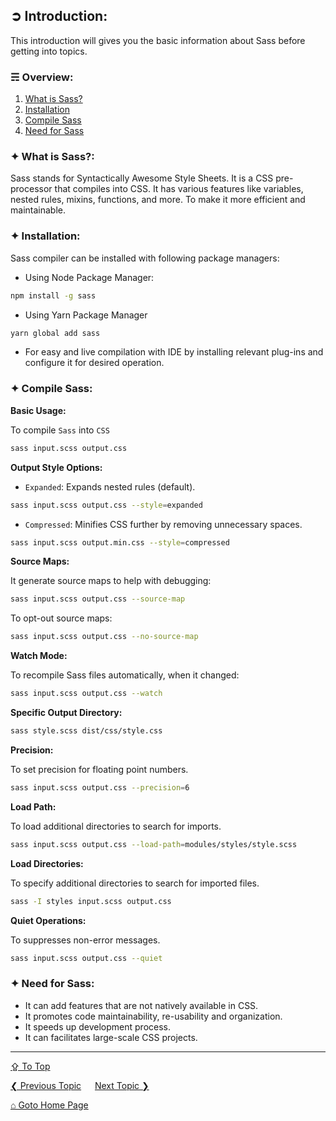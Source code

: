 ## &#10162; Introduction:
This introduction will gives you the basic information about Sass before getting into topics.

### &#9780; Overview:
1. [What is Sass?](#-what-is-sass)
2. [Installation](#-installation)
3. [Compile Sass](#-compile-sass)
4. [Need for Sass](#-need-for-sass)

### &#10022; What is Sass?:
Sass stands for Syntactically Awesome Style Sheets. It is a CSS pre-processor that compiles into CSS. It has various features like variables, nested rules, mixins, functions, and more. To make it more efficient and maintainable.

### &#10022; Installation:
Sass compiler can be installed with following package managers:
- Using Node Package Manager:
```bash
npm install -g sass
```

- Using Yarn Package Manager
```bash
yarn global add sass
```

- For easy and live compilation with IDE by installing relevant plug-ins and configure it for desired operation.

### &#10022; Compile Sass:
**Basic Usage:**

To compile `Sass` into `CSS`

```bash
sass input.scss output.css
```

**Output Style Options:**

- `Expanded`: Expands nested rules (default).
```bash
sass input.scss output.css --style=expanded
```

- `Compressed`: Minifies CSS further by removing unnecessary spaces.
```bash
sass input.scss output.min.css --style=compressed
```

**Source Maps:**

It generate source maps to help with debugging:
```bash
sass input.scss output.css --source-map
```

To opt-out source maps:
```bash
sass input.scss output.css --no-source-map
```

**Watch Mode:**

To recompile Sass files automatically, when it changed:
```bash
sass input.scss output.css --watch
```

**Specific Output Directory:**

```bash
sass style.scss dist/css/style.css
```

**Precision:**

To set precision for floating point numbers.
```bash
sass input.scss output.css --precision=6
```

**Load Path:**

To load additional directories to search for imports.
```bash
sass input.scss output.css --load-path=modules/styles/style.scss
```

**Load Directories:**

To specify additional directories to search for imported files.
```bash
sass -I styles input.scss output.css
```

**Quiet Operations:**

To suppresses non-error messages.
```bash
sass input.scss output.css --quiet
```

### &#10022; Need for Sass:
- It can add features that are not natively available in CSS.
- It promotes code maintainability, re-usability and organization.
- It speeds up development process.
- It can facilitates large-scale CSS projects.

---
[&#8682; To Top](#-introduction)

[&#10094; Previous Topic](../README.md) &emsp; [Next Topic &#10095;](./basic-syntax.md)

[&#8962; Goto Home Page](../README.md)